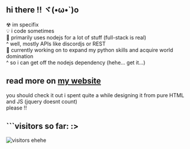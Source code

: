 ## hi there !! ヾ(•ω•`)o
☢ im specifix  
💡 i code sometimes  
💫 primarily uses nodejs for a lot of stuff (full-stack is real)  
    ^ well, mostly APIs like discordjs or REST  
👾 currently working on to expand my python skills and acquire world domination  
    ^ so i can get off the nodejs dependency (hehe... get it...)  
  
## read more on [my website](https://specifix.dev/)
you should check it out i spent quite a while designing it from pure HTML and JS (jquery doesnt count)  
please !!  
## ```visitors so far: :>
![visitors](https://count.specifix.dev/get/@visitors?theme=moebooru)
ehehe  
